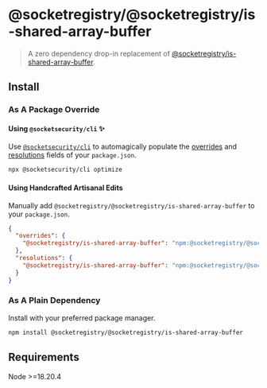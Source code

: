 # @socketregistry/@socketregistry/is-shared-array-buffer

> A zero dependency drop-in replacement of
> [@socketregistry/is-shared-array-buffer](https://www.npmjs.com/package/@socketregistry/is-shared-array-buffer).

## Install

### As A Package Override

#### Using `@socketsecurity/cli` :sparkles:

Use [`@socketsecurity/cli`](https://www.npmjs.com/package/@socketsecurity/cli)
to automagically populate the
[overrides](https://docs.npmjs.com/cli/v9/configuring-npm/package-json#overrides)
and [resolutions](https://yarnpkg.com/configuration/manifest#resolutions) fields
of your `package.json`.

```sh
npx @socketsecurity/cli optimize
```

#### Using Handcrafted Artisanal Edits

Manually add `@socketregistry/@socketregistry/is-shared-array-buffer` to your
`package.json`.

```json
{
  "overrides": {
    "@socketregistry/is-shared-array-buffer": "npm:@socketregistry/@socketregistry/is-shared-array-buffer@^1"
  },
  "resolutions": {
    "@socketregistry/is-shared-array-buffer": "npm:@socketregistry/@socketregistry/is-shared-array-buffer@^1"
  }
}
```

### As A Plain Dependency

Install with your preferred package manager.

```sh
npm install @socketregistry/@socketregistry/is-shared-array-buffer
```

## Requirements

Node &gt;=18.20.4
